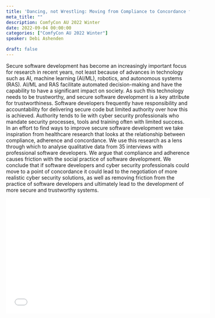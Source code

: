 ```yaml
---
title: 'Dancing, not Wrestling: Moving from Compliance to Concordance for Secure Software Development'
meta_title: ""
description: ComfyCon AU 2022 Winter
date: 2022-09-04 00:00:00
categories: ["ComfyCon AU 2022 Winter"]
speaker: Debi Ashenden 

draft: false
---
```

Secure software development has become an increasingly important focus for research in recent years, not least because of advances in technology such as AI, machine learning (AI/ML), robotics, and autonomous systems (RAS). AI/ML and RAS facilitate automated decision-making and have the capability to have a significant impact on society. As such this technology needs to be trustworthy, and secure software development is a key attribute for trustworthiness. Software developers frequently have responsibility and accountability for delivering secure code but limited authority over how this is achieved. Authority tends to lie with cyber security professionals who mandate security processes, tools and training often with limited success. In an effort to find ways to improve secure software development we take inspiration from healthcare research that looks at the relationship between compliance, adherence and concordance. We use this research as a lens through which to analyse qualitative data from 35 interviews with professional software developers. We argue that compliance and adherence causes friction with the social practice of software development. We conclude that if software developers and cyber security professionals could move to a point of concordance it could lead to the negotiation of more realistic cyber security solutions, as well as removing friction from the practice of software developers and ultimately lead to the development of more secure and trustworthy systems.

<iframe width="560" height="315" src="None" title="YouTube video player" frameborder="0" allow="accelerometer; autoplay; clipboard-write; encrypted-media; gyroscope; picture-in-picture; web-share" allowfullscreen></iframe>